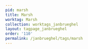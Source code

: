 ```yaml
---
pid: marsh
title: Marsh
worktag: Marsh
collection: worktags_janbrueghel
layout: tagpage_janbrueghel
order: '110'
permalink: /janbrueghel/tags/marsh
---
```

